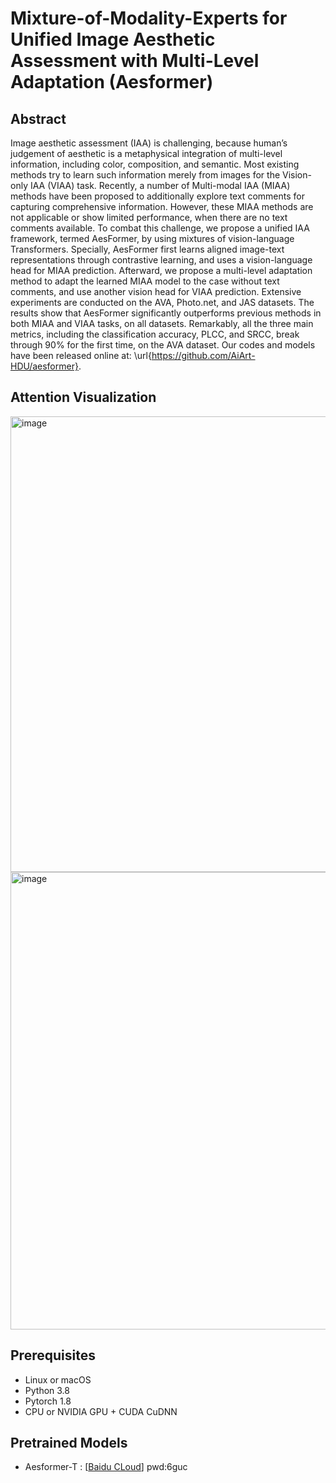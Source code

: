 # Mixture-of-Modality-Experts for Unified Image Aesthetic Assessment with Multi-Level Adaptation (Aesformer)

## Abstract
Image aesthetic assessment (IAA) is challenging, because human’s judgement of aesthetic is a metaphysical integration of multi-level information, including color, composition, and semantic. Most existing methods try to learn such information merely from images for the Vision-only IAA (VIAA) task. Recently, a number of Multi-modal IAA (MIAA) methods have been proposed to additionally explore text comments for capturing comprehensive information. However, these MIAA methods are not applicable or show limited performance, when there are no text comments available. To combat this challenge, we propose a unified IAA framework, termed AesFormer, by using mixtures of vision-language Transformers. Specially, AesFormer first learns aligned image-text representations through contrastive learning, and uses a vision-language head for MIAA prediction. Afterward, we propose a multi-level adaptation method to adapt the learned MIAA model to the case without text comments, and use another vision head for VIAA prediction. Extensive experiments are conducted on the AVA, Photo.net, and JAS datasets. The results show that AesFormer significantly outperforms previous methods in both MIAA and VIAA tasks, on all datasets. Remarkably, all the three main metrics, including the classification accuracy, PLCC, and SRCC, break through 90\% for the first time, on the AVA dataset. Our codes and models have been released online at: \url{https://github.com/AiArt-HDU/aesformer}.

## Attention Visualization
<img width="729" alt="image" src="https://github.com/AiArt-HDU/aesformer/assets/101108289/a5fb6839-6ee8-4a5b-a3be-7db35327056e">

<img width="732" alt="image" src="https://github.com/AiArt-HDU/aesformer/assets/101108289/5923b4d8-809e-4c53-80de-100b4f393e73">



## Prerequisites
- Linux or macOS
- Python 3.8
- Pytorch 1.8
- CPU or NVIDIA GPU + CUDA CuDNN

## Pretrained Models
- Aesformer-T : [[Baidu CLoud](https://pan.baidu.com/s/1U1EQyr76-q8AkCvawWz9mQ )] pwd:6guc
